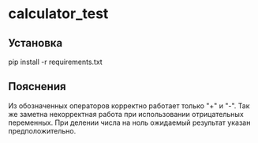 # calculator_test
 
Установка
-------------------------

pip install -r requirements.txt 

Пояснения
-------------------------
Из обозначенных операторов корректно работает только "+" и "-". Так же заметна некорректная работа при использовании отрицательных переменных. При делении числа на ноль ожидаемый результат указан предположительно.

